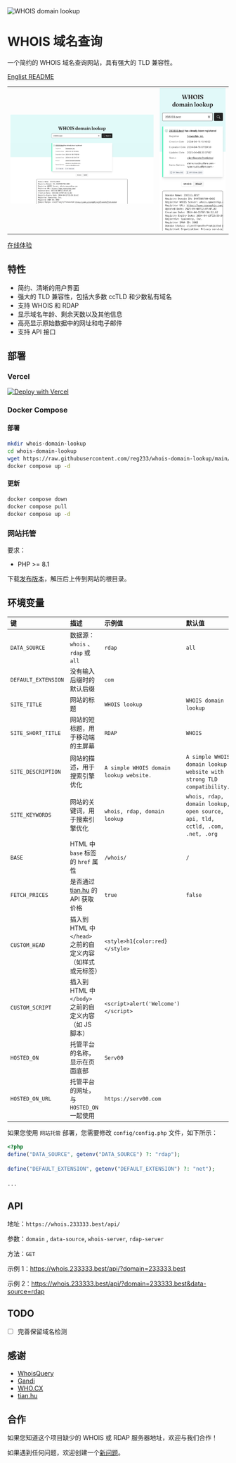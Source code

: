 <img alt="WHOIS domain lookup" src="public/images/favicon.svg" width="80" />

# WHOIS 域名查询

一个简约的 WHOIS 域名查询网站，具有强大的 TLD 兼容性。

[Englist README](README.md)

<table>
  <tr>
    <td>
      <img alt="Screenshot" src="public/images/manifest-screenshot-wide.png" />
    </td>
    <td>
      <img alt="Screenshot" src="public/images/manifest-screenshot-narrow.png" />
    </td>
  </tr>
</table>

[在线体验](https://whois.233333.best)

## 特性

- 简约、清晰的用户界面
- 强大的 TLD 兼容性，包括大多数 ccTLD 和少数私有域名
- 支持 WHOIS 和 RDAP
- 显示域名年龄、剩余天数以及其他信息
- 高亮显示原始数据中的网址和电子邮件
- 支持 API 接口

## 部署

### Vercel

[![Deploy with Vercel](https://vercel.com/button)](https://vercel.com/new/clone?repository-url=https%3A%2F%2Fgithub.com%2Freg233%2Fwhois-domain-lookup&demo-title=WHOIS%20domain%20lookup&demo-description=A%20simple%20WHOIS%20domain%20lookup%20website%20with%20strong%20TLD%20compatibility.&demo-url=https%3A%2F%2Fwhois.233333.best)

### Docker Compose

#### 部署

```sh
mkdir whois-domain-lookup
cd whois-domain-lookup
wget https://raw.githubusercontent.com/reg233/whois-domain-lookup/main/docker-compose.yml
docker compose up -d
```

#### 更新

```sh
docker compose down
docker compose pull
docker compose up -d
```

### 网站托管

要求：

- PHP >= 8.1

下载[发布版本](https://github.com/reg233/whois-domain-lookup/releases/latest/download/whois-domain-lookup.zip)，解压后上传到网站的根目录。

## 环境变量

| 键 | 描述 | 示例值 | 默认值 |
| :-- | :-- | :-- | :-- |
| `DATA_SOURCE` | 数据源：`whois` 、`rdap` 或 `all` | `rdap` | `all` |
| `DEFAULT_EXTENSION` | 没有输入后缀时的默认后缀 | `com` |  |
| `SITE_TITLE` | 网站的标题 | `WHOIS lookup` | `WHOIS domain lookup` |
| `SITE_SHORT_TITLE` | 网站的短标题，用于移动端的主屏幕 | `RDAP` | `WHOIS` |
| `SITE_DESCRIPTION` | 网站的描述，用于搜索引擎优化 | `A simple WHOIS domain lookup website.` | `A simple WHOIS domain lookup website with strong TLD compatibility.` |
| `SITE_KEYWORDS` | 网站的关键词，用于搜索引擎优化 | `whois, rdap, domain lookup` | `whois, rdap, domain lookup, open source, api, tld, cctld, .com, .net, .org` |
| `BASE` | HTML 中 `base` 标签的 `href` 属性 | `/whois/` | `/` |
| `FETCH_PRICES` | 是否通过 [tian.hu](https://tian.hu) 的 API 获取价格 | `true` | `false` |
| `CUSTOM_HEAD` | 插入到 HTML 中 `</head>` 之前的自定义内容（如样式或元标签） | `<style>h1{color:red}</style>` |  |
| `CUSTOM_SCRIPT` | 插入到 HTML 中 `</body>` 之前的自定义内容（如 JS 脚本） | `<script>alert('Welcome')</script>` |  |
| `HOSTED_ON` | 托管平台的名称，显示在页面底部 | `Serv00` |  |
| `HOSTED_ON_URL` | 托管平台的网址，与 `HOSTED_ON` 一起使用 | `https://serv00.com` |  |

如果您使用 `网站托管` 部署，您需要修改 `config/config.php` 文件，如下所示：

```php
<?php
define("DATA_SOURCE", getenv("DATA_SOURCE") ?: "rdap");

define("DEFAULT_EXTENSION", getenv("DEFAULT_EXTENSION") ?: "net");

...
```

## API

地址：`https://whois.233333.best/api/`

参数：`domain` , `data-source`, `whois-server`, `rdap-server`

方法：`GET`

示例 1：https://whois.233333.best/api/?domain=233333.best

示例 2：https://whois.233333.best/api/?domain=233333.best&data-source=rdap

## TODO

- [ ] 完善保留域名检测

## 感谢

- [WhoisQuery](https://github.com/GitHubPangHu/whoisQuery)
- [Gandi](https://whois.gandi.net)
- [WHO.CX](https://who.cx)
- [tian.hu](https://tian.hu)

## 合作

如果您知道这个项目缺少的 WHOIS 或 RDAP 服务器地址，欢迎与我们合作！

如果遇到任何问题，欢迎创建一个[新问题](https://github.com/reg233/whois-domain-lookup/issues)。
